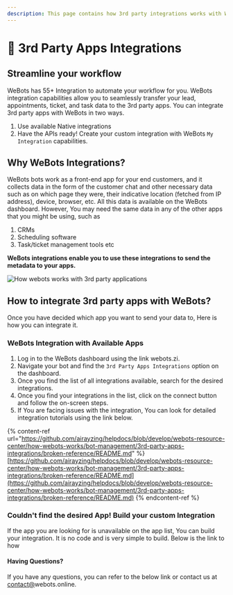 ```yaml
---
description: This page contains how 3rd party integrations works with WeBots.
---
```


# 📖 3rd Party Apps Integrations

## Streamline your workflow

WeBots has 55+ Integration to automate your workflow for you. WeBots integration capabilities allow you to seamlessly transfer your lead, appointments, ticket, and task data to the 3rd party apps. You can integrate 3rd party apps with WeBots in two ways.

1. Use available Native integrations
2. Have the APIs ready! Create your custom integration with WeBots `My Integration` capabilities.

## Why WeBots Integrations?

WeBots bots work as a front-end app for your end customers, and it collects data in the form of the customer chat and other necessary data such as on which page they were, their indicative location (fetched from IP address), device, browser, etc. All this data is available on the WeBots dashboard. However, You may need the same data in any of the other apps that you might be using, such as

1. CRMs
2. Scheduling software
3. Task/ticket management tools etc

**WeBots integrations enable you to use these integrations to send the metadata to your apps.**

![How webots works with 3rd party applications](https://github.com/aiekochat/GitBook-Sync/blob/aman-help-changes/.gitbook/assets/file.drawing%20\(1\).svg)

## How to integrate 3rd party apps with WeBots?

Once you have decided which app you want to send your data to, Here is how you can integrate it.

### WeBots Integration with Available Apps

1. Log in to the WeBots dashboard using the link webots.zi.
2. Navigate your bot and find the `3rd Party Apps Integrations` option on the dashboard.
3. Once you find the list of all integrations available, search for the desired integrations.
4. Once you find your integrations in the list, click on the connect button and follow the on-screen steps.
5. If You are facing issues with the integration, You can look for detailed integration tutorials using the link below.

{% content-ref url="https://github.com/airayzing/helpdocs/blob/develop/webots-resource-center/how-webots-works/bot-management/3rd-party-apps-integrations/broken-reference/README.md" %}
[https://github.com/airayzing/helpdocs/blob/develop/webots-resource-center/how-webots-works/bot-management/3rd-party-apps-integrations/broken-reference/README.md](https://github.com/airayzing/helpdocs/blob/develop/webots-resource-center/how-webots-works/bot-management/3rd-party-apps-integrations/broken-reference/README.md)
{% endcontent-ref %}

### Couldn't find the desired App! Build your custom Integration

If the app you are looking for is unavailable on the app list, You can build your integration. It is no code and is very simple to build. Below is the link to how

#### Having Questions?

If you have any questions, you can refer to the below link or contact us at [contact@](mailto:production@webots.co.za)webots.online.
